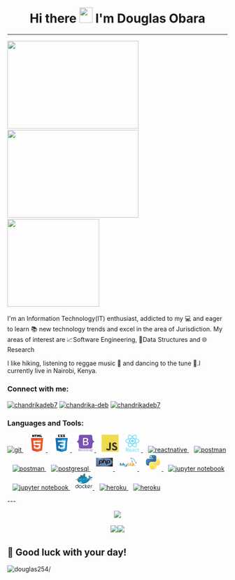 ### <h1 align="center">Hi there <img src="https://raw.githubusercontent.com/iampavangandhi/iampavangandhi/master/gifs/Hi.gif" width="30px" height="35px"> I'm Douglas Obara </h1>
***
<img src="https://media.giphy.com/media/xTiTnxpQ3ghPiB2Hp6/giphy.gif" width="300" height="200"><img src="https://media.giphy.com/media/qgQUggAC3Pfv687qPC/giphy.gif" width="300" height="200"><img src="https://media.giphy.com/media/26tn33aiTi1jkl6H6/giphy.gif" width="210" height="200">

I'm an Information Technology(IT) enthusiast, addicted to my :computer: and eager to learn :books: new technology trends and excel in the area of Jurisdiction.
My areas of interest are :chart_with_upwards_trend:Software Engineering, :slot_machine:Data Structures and :globe_with_meridians:Research

I like hiking, listening to reggae music :musical_note: and dancing to the tune :dancers:.I currently live in Nairobi, Kenya.

<h3 align="left">Connect with me:</h3>
<p align="left">
    <a href="https://codepen.io/douglas254" target="blank"><img align="center" src="https://raw.githubusercontent.com/rahuldkjain/github-profile-readme-generator/master/src/images/icons/Social/codepen.svg" alt="chandrikadeb7" height="30" width="40" /></a>
    <a href="https://linkedin.com/in/douglas-obara" target="blank"><img align="center" src="https://raw.githubusercontent.com/rahuldkjain/github-profile-readme-generator/master/src/images/icons/Social/linked-in-alt.svg" alt="chandrika-deb" height="30" width="40" /></a>
    <a href="https://twitter.com/Douglas__Obara" target="blank"><img align="center" src="https://raw.githubusercontent.com/rahuldkjain/github-profile-readme-generator/master/src/images/icons/Social/twitter.svg" alt="chandrikadeb7" height="30" width="40" /></a>
</p>

<h3 align="left">Languages and Tools:</h3>
<p align="left"> 
    <a href="https://git-scm.com/" target="_blank" title="Git"> <img src="https://www.vectorlogo.zone/logos/git-scm/git-scm-icon.svg" alt="git" width="40" height="40"/> </a>&thinsp;&thinsp;&thinsp;
    <a href="https://www.w3.org/html/" target="_blank" title="  HTML5"> <img src="https://raw.githubusercontent.com/devicons/devicon/master/icons/html5/html5-original-wordmark.svg" alt="html5" width="40" height="40"/> </a>&thinsp;&thinsp;&thinsp; 
    <a href="https://www.w3schools.com/css/" target="_blank" title="CSS3"> <img src="https://raw.githubusercontent.com/devicons/devicon/master/icons/css3/css3-original-wordmark.svg" alt="css3" width="40" height="40"/> </a>&thinsp;&thinsp;&thinsp;
    <a href="https://getbootstrap.com" target="_blank" title="Bootstrap"> <img src="https://raw.githubusercontent.com/devicons/devicon/master/icons/bootstrap/bootstrap-plain-wordmark.svg" alt="bootstrap" width="40" height="40"/> </a> &thinsp;&thinsp;&thinsp;
    <a href="https://developer.mozilla.org/en-US/docs/Web/JavaScript" target="_blank" title="JavaScript"> <img src="https://raw.githubusercontent.com/devicons/devicon/master/icons/javascript/javascript-original.svg" alt="javascript" width="40" height="40"/></a>&thinsp;&thinsp;&thinsp;
    <a href="https://reactjs.org/" target="_blank" title="ReactJS"> <img src="https://raw.githubusercontent.com/devicons/devicon/master/icons/react/react-original-wordmark.svg" alt="react" width="40" height="40"/> </a>&thinsp;&thinsp;&thinsp;
    <a href="https://reactnative.dev/" target="_blank" title="Reactnative"> <img src="https://reactnative.dev/img/header_logo.svg" alt="reactnative" width="40" height="40"/>
    </a> &thinsp;&thinsp;&thinsp;
    <a href="https://postman.com" target="_blank" title="Postman"> <img src="https://www.vectorlogo.zone/logos/getpostman/getpostman-icon.svg" alt="postman" width="40" height="40"/> </a> &thinsp;&thinsp;&thinsp;
    <a href="https://rubyonrails.org/" target="_blank" title="Ruby on Rails"> <img src="https://www.vectorlogo.zone/logos/ruby-lang/ruby-lang-icon.svg" alt="postman" width="40" height="40"/> </a> &thinsp;&thinsp;&thinsp;
     <a href="https://www.postgresql.org/" target="_blank" title="Postgresql"> <img src="https://www.vectorlogo.zone/logos/postgresql/postgresql-icon.svg" alt="postgresql" width="40" height="40"/> </a>&thinsp;&thinsp;&thinsp;
    <a href="https://www.php.net" target="_blank" title="PhP"> <img src="https://raw.githubusercontent.com/devicons/devicon/master/icons/php/php-original.svg" alt="php" width="40" height="40"/> </a> &thinsp;&thinsp;&thinsp;
    <a href="https://www.mysql.com/" target="_blank" title="MySQL"> <img src="https://raw.githubusercontent.com/devicons/devicon/master/icons/mysql/mysql-original-wordmark.svg" alt="mysql" width="40" height="40"/> </a>&thinsp;&thinsp;&thinsp;
    <a href="https://www.python.org" target="_blank" title="Python"> <img src="https://raw.githubusercontent.com/devicons/devicon/master/icons/python/python-original.svg" alt="python" width="40" height="40"/> </a>&thinsp;&thinsp;&thinsp;  
    <a href="https://jupyter.org/" target="_blank" title="Jupyter Notebook"> <img src="https://www.vectorlogo.zone/logos/jupyter/jupyter-icon.svg" alt="jupyter notebook" width="40" height="40"/> </a>&thinsp;&thinsp;&thinsp;
     <a href="https://wordpress.com/" target="_blank" title="Wordpress"> <img src="https://www.vectorlogo.zone/logos/wordpress/wordpress-icon.svg" alt="jupyter notebook" width="40" height="40"/> </a>&thinsp;&thinsp;&thinsp;
    <a href="https://www.docker.com/" target="_blank" title="Docker"> <img src="https://raw.githubusercontent.com/devicons/devicon/master/icons/docker/docker-original-wordmark.svg" alt="docker" width="40" height="40"/> </a> &thinsp;&thinsp;&thinsp; 
    <a href="https://heroku.com" target="_blank" title="Heroku"> <img src="https://www.vectorlogo.zone/logos/heroku/heroku-icon.svg" alt="heroku" width="40" height="40"/> </a>&thinsp;&thinsp;&thinsp;
    <a href="https://www.netlify.com/" target="_blank" title="Netlify"> <img src="https://www.vectorlogo.zone/logos/netlify/netlify-icon.svg" alt="heroku" width="40" height="40"/> </a> </p>

---</a>  

<p align='center'>
    <img src="https://github-readme-stats.vercel.app/api/top-langs/?username=Douglas254&layout=compact&title_color=ffffff&icon_color=2A75CF&text_color=daf7dc&bg_color=191919">
  
</p>   
<p align="center">
 <img src="https://github-readme-stats.vercel.app/api?username=douglas254&show_icons=true&theme=radical" width="405"/><img src="https://github-readme-streak-stats.herokuapp.com/?user=douglas254&ring=fad02c&fire=fad02c&currStreakLabel=fad02c&background=1F222E&hide_border=true&sideNums=fff6ea&sideLabels=fff6ea&dates=fff6ea&currStreakNum=fff6ea" width="405"/>
</p>

## :rainbow: Good luck with your day!
<p align="left"> <img src=https://komarev.com/ghpvc/?username=douglas254&color=blueviolet alt=douglas254/></p>
